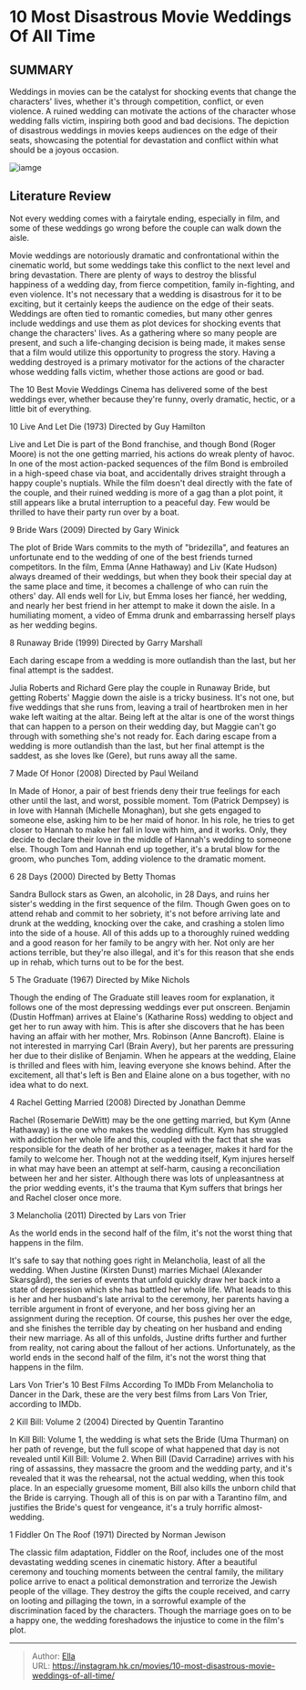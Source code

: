 # 10 Most Disastrous Movie Weddings Of All Time


## SUMMARY 


 Weddings in movies can be the catalyst for shocking events that change the characters&#39; lives, whether it&#39;s through competition, conflict, or even violence. 
 A ruined wedding can motivate the actions of the character whose wedding falls victim, inspiring both good and bad decisions. 
 The depiction of disastrous weddings in movies keeps audiences on the edge of their seats, showcasing the potential for devastation and conflict within what should be a joyous occasion. 

![iamge](https://static1.srcdn.com/wordpress/wp-content/uploads/2024/01/movie-weddings-most-disastrous.jpg)

## Literature Review

Not every wedding comes with a fairytale ending, especially in film, and some of these weddings go wrong before the couple can walk down the aisle.




Movie weddings are notoriously dramatic and confrontational within the cinematic world, but some weddings take this conflict to the next level and bring devastation. There are plenty of ways to destroy the blissful happiness of a wedding day, from fierce competition, family in-fighting, and even violence. It&#39;s not necessary that a wedding is disastrous for it to be exciting, but it certainly keeps the audience on the edge of their seats.
Weddings are often tied to romantic comedies, but many other genres include weddings and use them as plot devices for shocking events that change the characters&#39; lives. As a gathering where so many people are present, and such a life-changing decision is being made, it makes sense that a film would utilize this opportunity to progress the story. Having a wedding destroyed is a primary motivator for the actions of the character whose wedding falls victim, whether those actions are good or bad.
            
 
 The 10 Best Movie Weddings 
Cinema has delivered some of the best weddings ever, whether because they&#39;re funny, overly dramatic, hectic, or a little bit of everything.












 








 10  Live And Let Die (1973) 
Directed by Guy Hamilton
        

Live and Let Die is part of the Bond franchise, and though Bond (Roger Moore) is not the one getting married, his actions do wreak plenty of havoc. In one of the most action-packed sequences of the film Bond is embroiled in a high-speed chase via boat, and accidentally drives straight through a happy couple&#39;s nuptials. While the film doesn&#39;t deal directly with the fate of the couple, and their ruined wedding is more of a gag than a plot point, it still appears like a brutal interruption to a peaceful day. Few would be thrilled to have their party run over by a boat.





 9  Bride Wars (2009) 
Directed by Gary Winick


 







The plot of Bride Wars commits to the myth of &#34;bridezilla&#34;, and features an unfortunate end to the wedding of one of the best friends turned competitors. In the film, Emma (Anne Hathaway) and Liv (Kate Hudson) always dreamed of their weddings, but when they book their special day at the same place and time, it becomes a challenge of who can ruin the others&#39; day. All ends well for Liv, but Emma loses her fiancé, her wedding, and nearly her best friend in her attempt to make it down the aisle. In a humiliating moment, a video of Emma drunk and embarrassing herself plays as her wedding begins. 





 8  Runaway Bride (1999) 
Directed by Garry Marshall
        

Each daring escape from a wedding is more outlandish than the last, but her final attempt is the saddest. 

Julia Roberts and Richard Gere play the couple in Runaway Bride, but getting Roberts&#39; Maggie down the aisle is a tricky business. It&#39;s not one, but five weddings that she runs from, leaving a trail of heartbroken men in her wake left waiting at the altar. Being left at the altar is one of the worst things that can happen to a person on their wedding day, but Maggie can&#39;t go through with something she&#39;s not ready for. Each daring escape from a wedding is more outlandish than the last, but her final attempt is the saddest, as she loves Ike (Gere), but runs away all the same.





 7  Made Of Honor (2008) 
Directed by Paul Weiland
        

In Made of Honor, a pair of best friends deny their true feelings for each other until the last, and worst, possible moment. Tom (Patrick Dempsey) is in love with Hannah (Michelle Monaghan), but she gets engaged to someone else, asking him to be her maid of honor. In his role, he tries to get closer to Hannah to make her fall in love with him, and it works. Only, they decide to declare their love in the middle of Hannah&#39;s wedding to someone else. Though Tom and Hannah end up together, it&#39;s a brutal blow for the groom, who punches Tom, adding violence to the dramatic moment.





 6  28 Days (2000) 
Directed by Betty Thomas
        

Sandra Bullock stars as Gwen, an alcoholic, in 28 Days, and ruins her sister&#39;s wedding in the first sequence of the film. Though Gwen goes on to attend rehab and commit to her sobriety, it&#39;s not before arriving late and drunk at the wedding, knocking over the cake, and crashing a stolen limo into the side of a house. All of this adds up to a thoroughly ruined wedding and a good reason for her family to be angry with her. Not only are her actions terrible, but they&#39;re also illegal, and it&#39;s for this reason that she ends up in rehab, which turns out to be for the best.





 5  The Graduate (1967) 
Directed by Mike Nichols


 







Though the ending of The Graduate still leaves room for explanation, it follows one of the most depressing weddings ever put onscreen. Benjamin (Dustin Hoffman) arrives at Elaine&#39;s (Katharine Ross) wedding to object and get her to run away with him. This is after she discovers that he has been having an affair with her mother, Mrs. Robinson (Anne Bancroft).
Elaine is not interested in marrying Carl (Brain Avery), but her parents are pressuring her due to their dislike of Benjamin. When he appears at the wedding, Elaine is thrilled and flees with him, leaving everyone she knows behind. After the excitement, all that&#39;s left is Ben and Elaine alone on a bus together, with no idea what to do next. 





 4  Rachel Getting Married (2008) 
Directed by Jonathan Demme
        

Rachel (Rosemarie DeWitt) may be the one getting married, but Kym (Anne Hathaway) is the one who makes the wedding difficult. Kym has struggled with addiction her whole life and this, coupled with the fact that she was responsible for the death of her brother as a teenager, makes it hard for the family to welcome her. Though not at the wedding itself, Kym injures herself in what may have been an attempt at self-harm, causing a reconciliation between her and her sister. Although there was lots of unpleasantness at the prior wedding events, it&#39;s the trauma that Kym suffers that brings her and Rachel closer once more.





 3  Melancholia (2011) 
Directed by Lars von Trier


 







As the world ends in the second half of the film, it&#39;s not the worst thing that happens in the film. 

It&#39;s safe to say that nothing goes right in Melancholia, least of all the wedding. When Justine (Kirsten Dunst) marries Michael (Alexander Skarsgård), the series of events that unfold quickly draw her back into a state of depression which she has battled her whole life. What leads to this is her and her husband&#39;s late arrival to the ceremony, her parents having a terrible argument in front of everyone, and her boss giving her an assignment during the reception.
Of course, this pushes her over the edge, and she finishes the terrible day by cheating on her husband and ending their new marriage. As all of this unfolds, Justine drifts further and further from reality, not caring about the fallout of her actions. Unfortunately, as the world ends in the second half of the film, it&#39;s not the worst thing that happens in the film.
            
 
 Lars Von Trier&#39;s 10 Best Films According To IMDb 
From Melancholia to Dancer in the Dark, these are the very best films from Lars Von Trier, according to IMDb. 








 2  Kill Bill: Volume 2 (2004) 
Directed by Quentin Tarantino
        

In Kill Bill: Volume 1, the wedding is what sets the Bride (Uma Thurman) on her path of revenge, but the full scope of what happened that day is not revealed until Kill Bill: Volume 2. When Bill (David Carradine) arrives with his ring of assassins, they massacre the groom and the wedding party, and it&#39;s revealed that it was the rehearsal, not the actual wedding, when this took place. In an especially gruesome moment, Bill also kills the unborn child that the Bride is carrying. Though all of this is on par with a Tarantino film, and justifies the Bride&#39;s quest for vengeance, it&#39;s a truly horrific almost-wedding.





 1  Fiddler On The Roof (1971) 
Directed by Norman Jewison


 







The classic film adaptation, Fiddler on the Roof, includes one of the most devastating wedding scenes in cinematic history. After a beautiful ceremony and touching moments between the central family, the military police arrive to enact a political demonstration and terrorize the Jewish people of the village. They destroy the gifts the couple received, and carry on looting and pillaging the town, in a sorrowful example of the discrimination faced by the characters. Though the marriage goes on to be a happy one, the wedding foreshadows the injustice to come in the film&#39;s plot. 

---

> Author: [Ella](https://instagram.hk.cn/)  
> URL: https://instagram.hk.cn/movies/10-most-disastrous-movie-weddings-of-all-time/  

